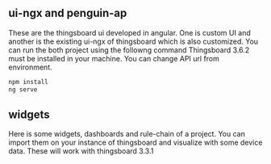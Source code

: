 ## ui-ngx and penguin-ap
These are the thingsboard ui developed in angular. One is custom UI and another is the existing ui-ngx of thingsboard which is also customized. 
You can run the both project using the followng command
Thingsboard 3.6.2 must be installed in your machine. You can change API url from environment.
```bash
npm install
ng serve
```
## widgets
Here is some widgets, dashboards and rule-chain of a project. You can import them on your instance of thingsboard and visualize with some device data. 
These will work with thingsboard 3.3.1
